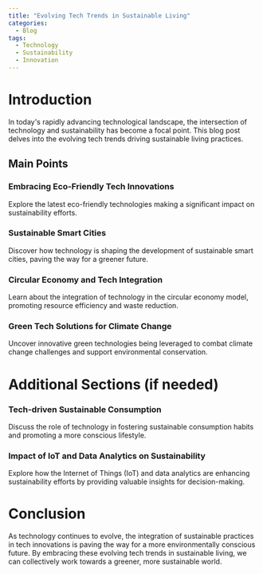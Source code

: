 ```yaml
---
title: "Evolving Tech Trends in Sustainable Living"
categories:
  - Blog
tags:
  - Technology
  - Sustainability
  - Innovation
---
```


# Introduction
In today's rapidly advancing technological landscape, the intersection of technology and sustainability has become a focal point. This blog post delves into the evolving tech trends driving sustainable living practices.

## Main Points
### Embracing Eco-Friendly Tech Innovations
Explore the latest eco-friendly technologies making a significant impact on sustainability efforts.

### Sustainable Smart Cities
Discover how technology is shaping the development of sustainable smart cities, paving the way for a greener future.

### Circular Economy and Tech Integration
Learn about the integration of technology in the circular economy model, promoting resource efficiency and waste reduction.

### Green Tech Solutions for Climate Change
Uncover innovative green technologies being leveraged to combat climate change challenges and support environmental conservation.

# Additional Sections (if needed)
### Tech-driven Sustainable Consumption
Discuss the role of technology in fostering sustainable consumption habits and promoting a more conscious lifestyle.

### Impact of IoT and Data Analytics on Sustainability
Explore how the Internet of Things (IoT) and data analytics are enhancing sustainability efforts by providing valuable insights for decision-making.

# Conclusion
As technology continues to evolve, the integration of sustainable practices in tech innovations is paving the way for a more environmentally conscious future. By embracing these evolving tech trends in sustainable living, we can collectively work towards a greener, more sustainable world.